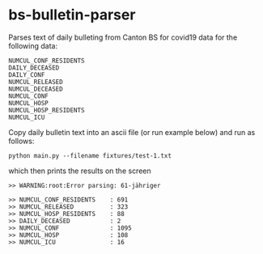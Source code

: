 # bs-bulletin-parser

Parses text of daily bulleting from Canton BS for covid19 data for the following data:
```
NUMCUL_CONF_RESIDENTS
DAILY_DECEASED
DAILY_CONF
NUMCUL_RELEASED
NUMCUL_DECEASED
NUMCUL_CONF
NUMCUL_HOSP
NUMCUL_HOSP_RESIDENTS
NUMCUL_ICU
```

Copy daily bulletin text into an ascii file (or run example below) and run as follows:


```
python main.py --filename fixtures/test-1.txt
```
which then prints the results on the screen
```
>> WARNING:root:Error parsing: 61-jähriger

>> NUMCUL_CONF_RESIDENTS    : 691
>> NUMCUL_RELEASED          : 323
>> NUMCUL_HOSP_RESIDENTS    : 88
>> DAILY_DECEASED           : 2
>> NUMCUL_CONF              : 1095
>> NUMCUL_HOSP              : 108
>> NUMCUL_ICU               : 16

```
